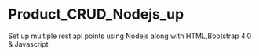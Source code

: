 # Product_CRUD_Nodejs_up
Set up multiple rest api points using Nodejs along with HTML,Bootstrap 4.0 &amp; Javascript

